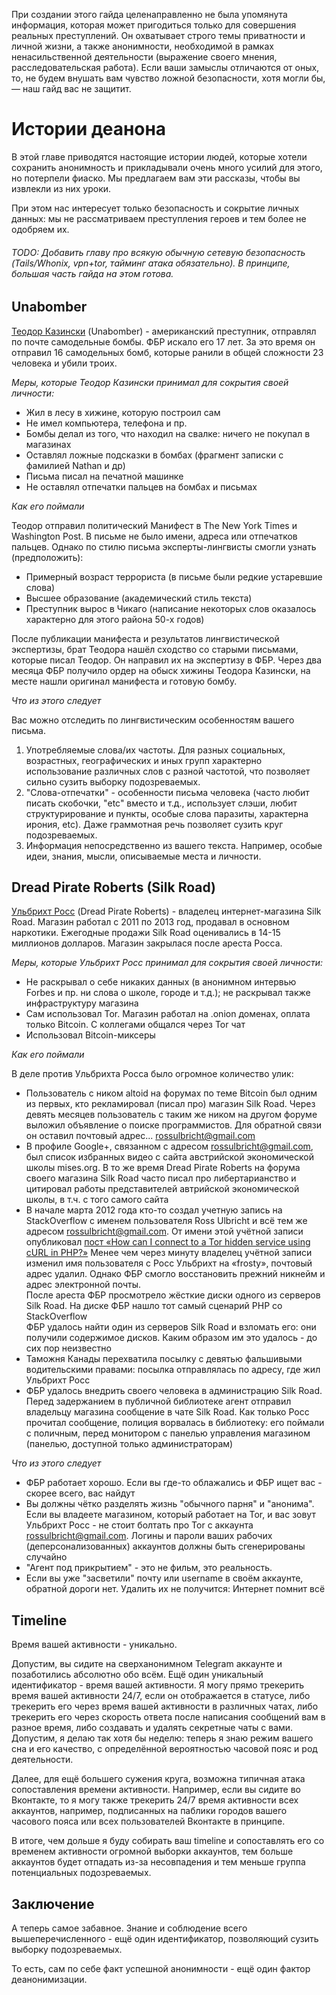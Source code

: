 При создании этого гайда целенаправленно не была упомянута информация, которая может пригодиться только для совершения реальных преступлений. Он охватывает строго темы приватности и личной жизни, а также анонимности, необходимой в рамках ненасильственной деятельности (выражение своего мнения, расследовательская работа). 
Если ваши замыслы отличаются от оных, то, не будем внушать вам чувство ложной безопасности, хотя могли бы, — наш гайд вас не защитит.

# Истории деанона

В этой главе приводятся настоящие истории людей, которые хотели сохранить анонимность и прикладывали очень много усилий для этого, но потерпели фиаско. Мы предлагаем вам эти рассказы, чтобы вы извлекли из них уроки.  

При этом нас интересует только безопасность и сокрытие личных данных: мы не рассматриваем преступления героев и тем более не одобряем их.

###### TODO: Добавить главу про всякую обычную сетевую безопасность (Tails/Whonix, vpn+tor, тайминг атака обязательно). В принципе, большая часть гайда на этом готова.

## Unabomber

[Теодор Казински](https://ru.wikipedia.org/wiki/Казински,_Теодор) (Unabomber) - американский преступник, отправлял по почте самодельные бомбы. ФБР искало его 17 лет. За это время он отправил 16 самодельных бомб, которые ранили в общей сложности 23 человека и убили троих. 

_Меры, которые Теодор Казински принимал для сокрытия своей личности:_

* Жил в лесу в хижине, которую построил сам
* Не имел компьютера, телефона и пр.
* Бомбы делал из того, что находил на свалке: ничего не покупал в магазинах
* Оставлял ложные подсказки в бомбах (фрагмент записки с фамилией Nathan и др)
* Письма писал на печатной машинке
* Не оставлял отпечатки пальцев на бомбах и письмах

_Как его поймали_

Теодор отправил политический Манифест в The New York Times и Washington Post. В письме не было имени, адреса или отпечатков пальцев. Однако по стилю письма эксперты-лингвисты смогли узнать (предположить):

* Примерный возраст террориста (в письме были редкие устаревшие слова)
* Высшее образование (академический стиль текста)
* Преступник вырос в Чикаго (написание некоторых слов оказалось характерно для этого района 50-х годов)

После публикации манифеста и результатов лингвистической экспертизы, брат Теодора нашёл сходство со старыми письмами, которые писал Теодор. Он направил их на экспертизу в ФБР. Через два месяца ФБР получило ордер на обыск хижины Теодора Казински, на месте нашли оригинал манифеста и готовую бомбу.

_Что из этого следует_

Вас можно отследить по лингвистическим особенностям вашего письма. 
1) Употребляемые слова/их частоты. Для разных социальных, возрастных, географических и иных групп характерно использование различных слов с разной частотой, что позволяет сильно сузить выборку подозреваемых. 
2) "Слова-отпечатки" - особенности письма человека (часто любит писать скобочки, "etc" вместо и т.д., использует слэши, любит структурирование и пункты, особые слова паразиты, характерна ирония, etc). Даже граммотная речь позволяет сузить круг подозреваемых.
3) Информация непосредственно из вашего текста. Например, особые идеи, знания, мысли, описываемые места и личности.

## Dread Pirate Roberts (Silk Road)

[Ульбрихт Росс](https://ru.wikipedia.org/wiki/Ульбрихт,_Росс) (Dread Pirate Roberts) - владелец интернет-магазина Silk Road. 
Магазин работал с 2011 по 2013 год, продавал в основном наркотики. 
Ежегодные продажи Silk Road оценивались в 14-15 миллионов долларов. Магазин закрылася после ареста Росса.

_Меры, которые Ульбрихт Росс принимал для сокрытия своей личности:_

* Не раскрывал о себе никаких данных (в анонимном интервью Forbes и пр. ни слова о школе, городе и т.д.); не раскрывал 
также инфраструктуру магазина
* Сам использовал Tor. Магазин работал на .onion доменах, оплата только Bitcoin. С коллегами общался через Tor чат
* Использовал Bitcoin-миксеры

_Как его поймали_

В деле против Ульбрихта Росса было огромное количество улик:

* Пользователь с ником altoid на форумах по теме Bitcoin был одним из первых, кто рекламировал (писал про) магазин Silk Road. 
Через девять месяцев пользователь с таким же ником на другом форуме выложил объявление о поиске программистов. 
Для обратной связи он оставил почтовый адрес... rossulbricht@gmail.com
* В профиле Google+, связанном с адресом rossulbricht@gmail.com, был список избранных видео с сайта австрийской 
экономической школы mises.org. В то же время Dread Pirate Roberts на форума своего магазина Silk Road часто писал про 
либертарианство и цитировал работы представителей автрийской экономической школы, в т.ч. с того самого сайта 
* В начале марта 2012 года кто-то создал учетную запись на StackOverflow с именем пользователя Ross Ulbricht и всё тем 
же адресом rossulbricht@gmail.com. От имени этой учётной записи опубликовал [пост «How can I connect to a Tor hidden 
service using cURL in PHP?»](https://stackoverflow.com/questions/15445285/how-can-i-connect-to-a-tor-hidden-service-using-curl-in-php) 
Менее чем через минуту владелец учётной записи изменил имя пользователя с Росс Ульбрихт на «frosty», почтовый адрес удалил. 
Однако ФБР смогло восстановить прежний никнейм и адрес электронной почты.  
После ареста ФБР просмотрело жёсткие диски одного из серверов Silk Road. На диске ФБР нашло тот самый сценарий PHP со 
StackOverflow  
ФБР удалось найти один из серверов Silk Road и взломать его: они получили содержимое дисков. Каким образом им это удалось - 
до сих пор неизвестно
* Таможня Канады перехватила посылку с девятью фальшивыми водительскими правами: посылка отправлялась по адресу, где жил 
Ульбрихт Росс
* ФБР удалось внедрить своего человека в администрацию Silk Road. Перед задержанием в публичной библиотеке агент отправил 
владельцу магазина сообщение в чате Silk Road. Как только Росс прочитал сообщение, полиция ворвалась в библиотеку: его 
поймали с поличным, перед монитором с панелью управления магазином (панелью, доступной только администраторам)

_Что из этого следует_

* ФБР работает хорошо. Если вы где-то облажались и ФБР ищет вас - скорее всего, вас найдут
* Вы должны чётко разделять жизнь "обычного парня" и "анонима". Если вы владеете магазином, который работает 
на Tor, и вас зовут Ульбрихт Росс - не стоит болтать про Tor с аккаунта rossulbricht@gmail.com. Логины и пароли ваших 
рабочих (деперсонализованных) аккаунтов должны быть сгенерированы случайно
* "Агент под прикрытием" - это не фильм, это реальность. 
* Если вы уже "засветили" почту или username в своём аккаунте, обратной дороги нет. Удалить их не получится: 
Интернет помнит всё

## Timeline

Время вашей активности - уникально.

Допустим, вы сидите на сверханонимном Telegram аккаунте и позаботились абсолютно обо всём. 
Ещё один уникальный идентификатор - время вашей активности. Я могу прямо трекерить время вашей активности 24/7, если он отображается в статусе, либо трекерить его через время вашей активности в различных чатах, либо трекерить его через скорость ответа после написания сообщений вам в разное время, либо создавать и удалять секретные чаты с вами. Допустим, я делаю так хотя бы неделю: теперь я знаю режим вашего сна и его качество, с определённой вероятностью часовой пояс и род деятельности.

Далее, для ещё большего сужения круга, возможна типичная атака сопоставления времени активности. Например, если вы сидите во Вконтакте, то я могу также трекерить 24/7 время активности всех аккаунтов, например, подписанных на паблики городов вашего часового пояса или всех пользователей Вконтакте в принципе.

В итоге, чем дольше я буду собирать ваш timeline и сопоставлять его со временем активности огромной выборки аккаунтов, тем больше аккаунтов будет отпадать из-за несовпадения и тем меньше группа потенциальных подозреваемых.

## Заключение

А теперь самое забавное. Знание и соблюдение всего вышеперечисленного - ещё один идентификатор, позволяющий сузить выборку подозреваемых.

То есть, сам по себе факт успешной анонимности - ещё один фактор деанонимизации. 

